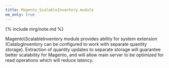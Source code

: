 ```yaml
---
title: Magento_ScalableInventory module
ee_only: true
---
```


{% include mrg/note.md %}

Magento\ScalableInventory module provides ability for system extension (CatalogInventory can be configured to work with separate quantity storage).
Extraction of quantity updates to separate storage will guarantee better scalability for Magento,
and will allow main server to be optimized for read operations which will reduce latency.


